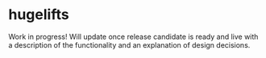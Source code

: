# hugelifts

Work in progress! Will update once release candidate is ready and live with a description of the functionality and an explanation of design decisions.
